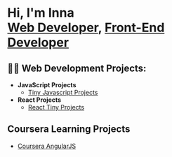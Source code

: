 



<h1>Hi, I'm Inna <br/><a href="https://github.com/ocuneina">Web Developer</a>, <a href="https://www.linkedin.com/in/inna-ocuneva/">Front-End Developer</a></h1>

<h2>👨‍💻 Web Development Projects:</h2>

- <b>JavaScript Projects</b>
  - [Tiny Javascript Projects](https://github.com/ocuneina/javascript-tiny-projects)
- <b>React Projects</b>
  - [React Tiny Projects](https://github.com/ocuneina/react-tiny-projects) 


<h2>Coursera Learning Projects</h2>

- [Coursera AngularJS](https://github.com/ocuneina/coursera-angularjs/tree/main)

  
<!--
<h2> - Certifications</h2>
-->
<!--
**ocuneina/ocuneina** is a ✨ _special_ ✨ repository because its `README.md` (this file) appears on your GitHub profile.

Here are some ideas to get you started:

- 🔭 I’m currently working on ...
- 🌱 I’m currently learning ...
- 👯 I’m looking to collaborate on ...
- 🤔 I’m looking for help with ...
- 💬 Ask me about ...
- 📫 How to reach me: ...
- 😄 Pronouns: ...
- ⚡ Fun fact: ...
-->
